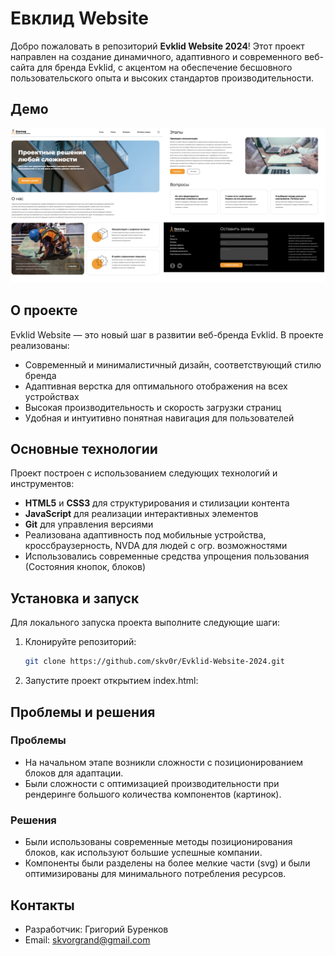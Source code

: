 # Евклид Website

Добро пожаловать в репозиторий **Evklid Website 2024**! Этот проект направлен на создание динамичного, адаптивного и современного веб-сайта для бренда Evklid, с акцентом на обеспечение бесшовного пользовательского опыта и высоких стандартов производительности.

## Демо

![Скриншот сайта](screenshots/evklid-fullscreen.png)

## О проекте

Evklid Website — это новый шаг в развитии веб-бренда Evklid. В проекте реализованы:

- Современный и минималистичный дизайн, соответствующий стилю бренда
- Адаптивная верстка для оптимального отображения на всех устройствах
- Высокая производительность и скорость загрузки страниц
- Удобная и интуитивно понятная навигация для пользователей

## Основные технологии

Проект построен с использованием следующих технологий и инструментов:

- **HTML5** и **CSS3** для структурирования и стилизации контента
- **JavaScript** для реализации интерактивных элементов
- **Git** для управления версиями
- Реализована адаптивность под мобильные устройства, кроссбраузерность, NVDA для людей с огр. возможностями
- Использовались современные средства упрощения пользования (Состояния кнопок, блоков)

## Установка и запуск

Для локального запуска проекта выполните следующие шаги:

1. Клонируйте репозиторий:
   ```bash
   git clone https://github.com/skv0r/Evklid-Website-2024.git

2. Запустите проект открытием index.html:

## Проблемы и решения
### Проблемы
- На начальном этапе возникли сложности с позиционированием блоков для адаптации.
- Были сложности с оптимизацией производительности при рендеринге большого количества компонентов (картинок).

### Решения
- Были использованы современные методы позиционирования блоков, как используют большие успешные компании.
- Компоненты были разделены на более мелкие части (svg) и были оптимизированы для минимального потребления ресурсов.

## Контакты
- Разработчик: Григорий Буренков
- Email: [skvorgrand@gmail.com](mailto:skvorgrand@gmail.com)
